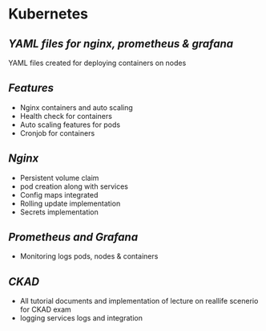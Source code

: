 # Kubernetes
## _YAML files for nginx, prometheus & grafana_

YAML files created for deploying containers on nodes

## _Features_

- Nginx containers and auto scaling
- Health check for containers 
- Auto scaling features for pods
- Cronjob for containers

## _Nginx_
- Persistent volume claim
- pod creation along with services
- Config maps integrated
- Rolling update implementation
- Secrets implementation

## _Prometheus and Grafana_
- Monitoring logs pods, nodes & containers

## _CKAD_
- All tutorial documents and implementation of lecture on reallife scenerio for CKAD exam
- logging services logs and integration
